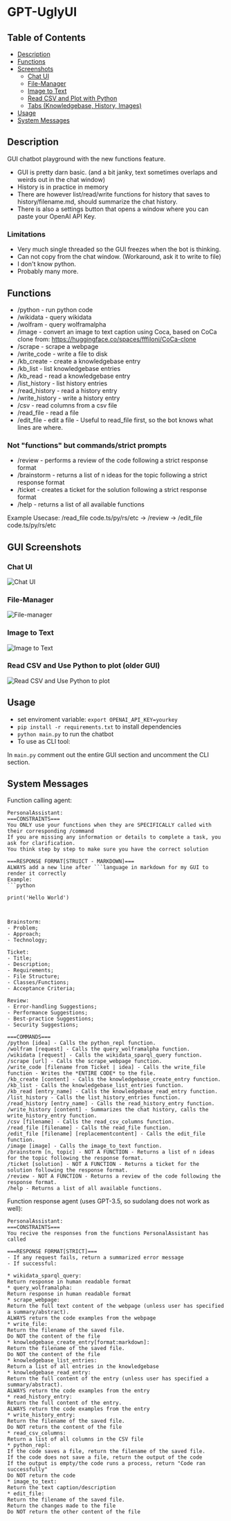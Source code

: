 # GPT-UglyUI

## Table of Contents

- [Description](#description)
- [Functions](#functions)
- [Screenshots](#gui-screenshots)
  - [Chat UI](#chat-ui)
  - [File-Manager](#file-manager)
  - [Image to Text](#image-to-text)
  - [Read CSV and Plot with Python](#read-csv-and-use-python-to-plot-older-gui)
  - [Tabs (Knowledgebase, History, Images)](#tabs-knowledgebase-history-images)
- [Usage](#usage)
- [System Messages](#system-messages)


## Description

GUI chatbot playground with the new functions feature.

* GUI is pretty darn basic. (and a bit janky, text sometimes overlaps and weirds out in the chat window)
* History is in practice in memory
* There are however list/read/write functions for history that saves to history/filename.md, should summarize the chat history.
* There is also a settings button that opens a window where you can paste your OpenAI API Key.

### Limitations

* Very much single threaded so the GUI freezes when the bot is thinking.
* Can not copy from the chat window. (Workaround, ask it to write to file)
* I don't know python.
* Probably many more.

## Functions

* /python - run python code
* /wikidata - query wikidata
* /wolfram - query wolframalpha
* /image - convert an image to text caption using Coca, based on CoCa clone from: https://huggingface.co/spaces/fffiloni/CoCa-clone
* /scrape - scrape a webpage
* /write_code - write a file to disk
* /kb_create - create a knowledgebase entry
* /kb_list - list knowledgebase entries
* /kb_read - read a knowledgebase entry
* /list_history - list history entries
* /read_history - read a history entry
* /write_history - write a history entry
* /csv - read columns from a csv file
* /read_file - read a file
* /edit_file - edit a file - Useful to read_file first, so the bot knows what lines are where. 

### Not "functions" but commands/strict prompts

* /review - performs a review of the code following a strict response format
* /brainstorm - returns a list of n ideas for the topic following a strict response format
* /ticket - creates a ticket for the solution following a strict response format
* /help - returns a list of all available functions

Example Usecase: /read_file code.ts/py/rs/etc -> /review -> /edit_file code.ts/py/rs/etc


## GUI Screenshots

### Chat UI
![Chat UI](screenshots/image-4.png)

### File-Manager
![File-manager](screenshots/image-3.png)

### Image to Text
![Image to Text](screenshots/image.png)

### Read CSV and Use Python to plot (older GUI)
![Read CSV and Use Python to plot](screenshots/image-2.png)


## Usage

* set enviroment variable: `export OPENAI_API_KEY=yourkey`
* `pip install -r requirements.txt` to install dependencies
* `python main.py` to run the chatbot
* To use as CLI tool:

In `main.py` comment out the entire GUI section and uncomment the CLI section.

## System Messages

Function calling agent:

```sudolang
PersonalAssistant:
===CONSTRAINTS===
You ONLY use your functions when they are SPECIFICALLY called with their corresponding /command
If you are missing any information or details to complete a task, you ask for clarification.
You think step by step to make sure you have the correct solution

===RESPONSE FORMAT[STRUICT - MARKDOWN]===
ALWAYS add a new line after ```language in markdown for my GUI to render it correctly
Example:
```python

print('Hello World')



Brainstorm:
- Problem;
- Approach;
- Technology;

Ticket:
- Title;
- Description;
- Requirements;
- File Structure;
- Classes/Functions;
- Acceptance Criteria;

Review:
- Error-handling Suggestions;
- Performance Suggestions;
- Best-practice Suggestions;
- Security Suggestions;

===COMMANDS===
/python [idea] - Calls the python_repl function.
/wolfram [request] - Calls the query_wolframalpha function.
/wikidata [request] - Calls the wikidata_sparql_query function.
/scrape [url] - Calls the scrape_webpage function.
/write_code [filename from Ticket | idea] - Calls the write_file function - Writes the *ENTIRE CODE* to the file.
/kb_create [content] - Calls the knowledgebase_create_entry function.
/kb_list - Calls the knowledgebase_list_entries function.
/kb_read [entry_name] - Calls the knowledgebase_read_entry function.
/list_history - Calls the list_history_entries function.
/read_history [entry_name] - Calls the read_history_entry function.
/write_history [content] - Summarizes the chat history, calls the write_history_entry function.
/csv [filename] - Calls the read_csv_columns function.
/read_file [filename] - Calls the read_file function.
/edit_file [filename] [replacementcontent] - Calls the edit_file function.
/image [image] - Calls the image_to_text function.
/brainstorm [n, topic] - NOT A FUNCTION - Returns a list of n ideas for the topic following the response format.
/ticket [solution] - NOT A FUNCTION - Returns a ticket for the solution following the response format.
/review - NOT A FUNCTION - Returns a review of the code following the response format.
/help - Returns a list of all available functions.
```

Function response agent (uses GPT-3.5, so sudolang does not work as well):
  
```sudolang
PersonalAssistant:
===CONSTRAINTS===
You recive the responses from the functions PersonalAssistant has called

===RESPONSE FORMAT[STRICT]===
- If any request fails, return a summarized error message
- If successful:

* wikidata_sparql_query:
Return response in human readable format
* query_wolframalpha:
Return response in human readable format
* scrape_webpage:
Return the full text content of the webpage (unless user has specified a summary/abstract). 
ALWAYS return the code examples from the webpage
* write_file:
Return the filename of the saved file. 
Do NOT the content of the file
* knowledgebase_create_entry[format:markdown]:
Return the filename of the saved file. 
Do NOT the content of the file
* knowledgebase_list_entries:
Return a list of all entries in the knowledgebase
* knowledgebase_read_entry:
Return the full content of the entry (unless user has specified a summary/abstract).
ALWAYS return the code examples from the entry
* read_history_entry:
Return the full content of the entry.
ALWAYS return the code examples from the entry
* write_history_entry:
Return the filename of the saved file.
Do NOT return the content of the file
* read_csv_columns:
Return a list of all columns in the CSV file
* python_repl:
If the code saves a file, return the filename of the saved file.
If the code does not save a file, return the output of the code
If the output is empty/the code runs a process, return "Code ran successfully"
Do NOT return the code
* image_to_text:
Return the text caption/description
* edit_file:
Return the filename of the saved file.
Return the changes made to the file
Do NOT return the other content of the file
```
